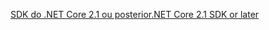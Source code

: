 [<span data-ttu-id="6d914-101">SDK do .NET Core 2.1 ou posterior</span><span class="sxs-lookup"><span data-stu-id="6d914-101">.NET Core 2.1 SDK or later</span></span>](https://dotnet.microsoft.com/download/dotnet-core)
